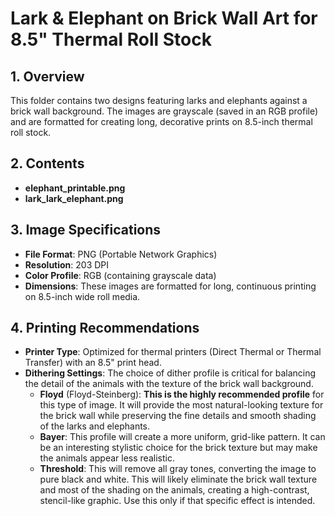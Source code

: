 # Lark & Elephant on Brick Wall Art for 8.5" Thermal Roll Stock

## 1. Overview

This folder contains two designs featuring larks and elephants against a brick wall background. The images are grayscale (saved in an RGB profile) and are formatted for creating long, decorative prints on 8.5-inch thermal roll stock.

## 2. Contents

*   **elephant_printable.png**
*   **lark_lark_elephant.png**

## 3. Image Specifications

*   **File Format**: PNG (Portable Network Graphics)
*   **Resolution**: 203 DPI
*   **Color Profile**: RGB (containing grayscale data)
*   **Dimensions**: These images are formatted for long, continuous printing on 8.5-inch wide roll media.

## 4. Printing Recommendations

*   **Printer Type**: Optimized for thermal printers (Direct Thermal or Thermal Transfer) with an 8.5" print head.
*   **Dithering Settings**: The choice of dither profile is critical for balancing the detail of the animals with the texture of the brick wall background.
    *   **Floyd** (Floyd-Steinberg): **This is the highly recommended profile** for this type of image. It will provide the most natural-looking texture for the brick wall while preserving the fine details and smooth shading of the larks and elephants.
    *   **Bayer**: This profile will create a more uniform, grid-like pattern. It can be an interesting stylistic choice for the brick texture but may make the animals appear less realistic.
    *   **Threshold**: This will remove all gray tones, converting the image to pure black and white. This will likely eliminate the brick wall texture and most of the shading on the animals, creating a high-contrast, stencil-like graphic. Use this only if that specific effect is intended.